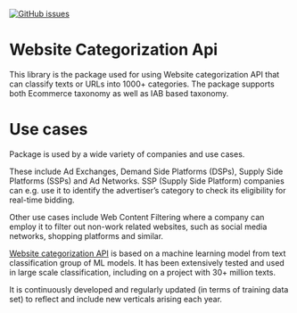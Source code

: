 <a href="https://github.com/explainableaixai/websitecategorizationapi/issues"><img alt="GitHub issues" src="https://img.shields.io/github/issues/explainableaixai/websitecategorizationapi"></a>

# Website Categorization Api

This library is the package used for using Website categorization API that can classify texts or URLs into 1000+ categories. The package supports both Ecommerce taxonomy as well as IAB based taxonomy. 

# Use cases

Package is used by a wide variety of companies and use cases. 

These include Ad Exchanges, Demand Side Platforms (DSPs), Supply Side Platforms (SSPs) and Ad Networks. SSP (Supply Side Platform) companies can e.g. use it to identify the advertiser’s category to check its eligibility for real-time bidding. 

Other use cases include Web Content Filtering where a company can employ it to filter out non-work related websites, such as social media networks, shopping platforms and similar. 

[Website categorization API](https://www.websitecategorizationapi.com) is based on a machine learning model from text classification group of ML models. It has been extensively tested and used in large scale classification, including on a project with 30+ million texts. 

It is continuously developed and regularly updated (in terms of training data set) to reflect and include new verticals arising each year. 




